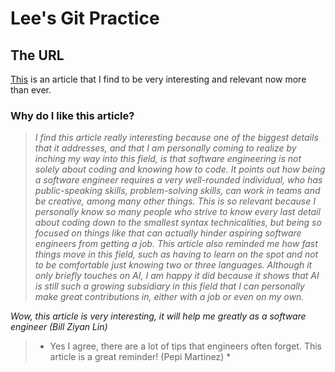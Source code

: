 # Lee's Git Practice

## The URL
[This](https://simon-holdorf.medium.com/how-to-stand-out-as-a-software-engineer-in-2021-insights-advice-803016bf8d38) is an article that I find to be very interesting and relevant now more than ever.

### Why do I like this article?
>*I find this article really interesting because one of the biggest details that it addresses, and that I am personally coming to realize by inching my way into this field, is that software engineering is not solely about coding and knowing how to code. It points out how being a software engineer requires a very well-rounded individual, who has public-speaking skills, problem-solving skills, can work in teams and be creative, among many other things. This is so relevant because I personally know so many people who strive to know every last detail about coding down to the smallest syntax technicalities, but being so focused on things like that can actually hinder aspiring software engineers from getting a job. This article also reminded me how fast things move in this field, such as having to learn on the spot and not to be comfortable just knowing two or three languages. Although it only briefly touches on AI, I am happy it did because it shows that AI is still such a growing subsidiary in this field that I can personally make great contributions in, either with a job or even on my own.*

*Wow, this article is very interesting, it will help me greatly as a software engineer (Bill Ziyan Lin)*
>* Yes I agree, there are a lot of tips that engineers often forget. This article is a great reminder! (Pepi Martinez) *
